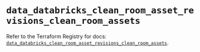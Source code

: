 # `data_databricks_clean_room_asset_revisions_clean_room_assets`

Refer to the Terraform Registry for docs: [`data_databricks_clean_room_asset_revisions_clean_room_assets`](https://registry.terraform.io/providers/databricks/databricks/1.90.0/docs/data-sources/clean_room_asset_revisions_clean_room_assets).

